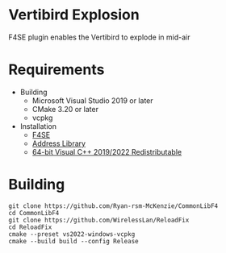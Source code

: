 # Vertibird Explosion
F4SE plugin enables the Vertibird to explode in mid-air

# Requirements

* Building
    * Microsoft Visual Studio 2019 or later
    * CMake 3.20 or later
    * vcpkg
* Installation
    * [F4SE](http://f4se.silverlock.org/)
    * [Address Library](https://www.nexusmods.com/fallout4/mods/47327)
    * [64-bit Visual C++ 2019/2022 Redistributable](https://aka.ms/vs/17/release/vc_redist.x64.exe)

# Building
```
git clone https://github.com/Ryan-rsm-McKenzie/CommonLibF4
cd CommonLibF4
git clone https://github.com/WirelessLan/ReloadFix
cd ReloadFix
cmake --preset vs2022-windows-vcpkg
cmake --build build --config Release
```
